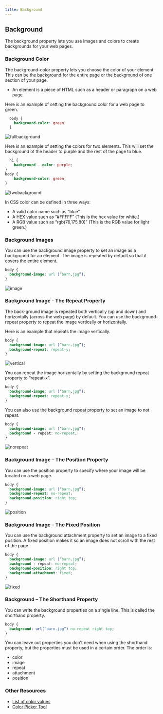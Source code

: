 ```yaml
---
title: Background
---
```

## Background
The background property lets you use images and colors to create backgrounds for your web pages.

### Background Color
The background-color property lets you choose the color of your element. This can be the background 
for the entire page or the background of one section of your page.
* An element is a piece of HTML such as a header or paragraph on a web page.

Here is an example of setting the background color for a web page to green.
```CSS
  body {
    background-color: green;
  }
```
![fullbackground](https://user-images.githubusercontent.com/26467304/31036038-845567f2-a538-11e7-8e6c-8a52bb0d44b8.png)

Here is an example of setting the colors for two elements. This will set the background of the header 
to purple and the rest of the page to blue.

```CSS
  h1 {
    background – color: purple;
}
body {
    background-color: green;
}
```
![twobackground](https://user-images.githubusercontent.com/26467304/31036152-0607936a-a539-11e7-9e9f-a5e60ade042d.png)

In CSS color can be defined in three ways:
* A valid color name such as “blue”
* A HEX value such as “#FFFFF” (This is the hex value for white.)
* A RGB value such as “rgb(76,175,80)” (This is the RGB value for light green.)

### Background Images
You can use the background image property to set an image as a background for an element. 
The image is repeated by default so that it covers the entire element.
```CSS
body {
  background-image: url (“barn.jpg”);
}
```
![image](https://user-images.githubusercontent.com/26467304/31036366-eb1fc260-a539-11e7-835d-e3f935a22c86.png)

### Background Image - The Repeat Property
The back-ground image is repeated both vertically (up and down) and horizontally (across the web page) by default.
You can use the background- repeat property to repeat the image vertically or horizontally.

Here is an example that repeats the image vertically.
```CSS
body {
  background-image: url (“barn.jpg”);
  background-repeat: repeat-y;
}
```
![vertical](https://user-images.githubusercontent.com/26467304/31039770-8962c7a6-a54e-11e7-9d25-4fb09760d219.PNG)

You can repeat the image horizontally by setting the background repeat property to “repeat-x”.
```CSS
body {
  background-image: url (“barn.jpg”);
  background-repeat: repeat-x;
}
```

You can also use the background repeat property to set an image to not repeat.
```CSS
body {
  background-image: url (“barn.jpg”);
  background - repeat: no-repeat;
}
```
![norepeat](https://user-images.githubusercontent.com/26467304/31039801-c8761efc-a54e-11e7-8bb9-ec5b88885a50.PNG)

### Background Image – The Position Property
You can use the position property to specify where your image will be located on a web page.
```CSS
body {
  background-image: url (“barn.jpg”);
  background-repeat: no-repeat;
  background-position: right top;
}
```
![position](https://user-images.githubusercontent.com/26467304/31039828-077d1038-a54f-11e7-8aa6-092253ca92b8.PNG)

### Background Image – The Fixed Position
You can use the background attachment property to set an image to a fixed position.
A fixed position makes it so an image does not scroll with the rest of the page.
```CSS
body {
  background-image: url (“barn.jpg”);
  background - repeat: no-repeat;
  background-position: right top;
  background-attachment: fixed;
}
```

![fixed](https://user-images.githubusercontent.com/26467304/31039859-39612c92-a54f-11e7-93ca-9d7bcb938225.PNG)

### Background – The Shorthand Property
You can write the background properties on a single line. This is called the shorthand property.
```CSS
body {
  background: url(“barn.jpg”) no-repeat right top;
}
```
You can leave out properties you don’t need when using the shorthand property, but the properties 
must be used in a certain order. The order is:
* color
* image
* repeat
* attachment
* position

### Other Resources
* [List of color values](http://cloford.com/resources/colours/500col.htm)
* [Color Picker Tool](http://colrd.com/create/palette/)












